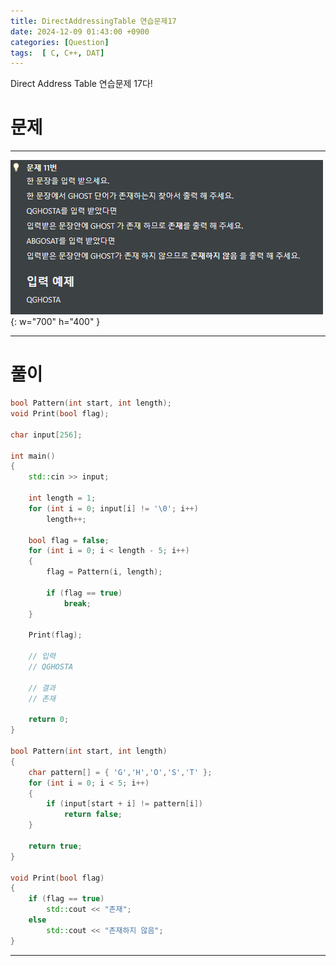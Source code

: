 ```yaml
---
title: DirectAddressingTable 연습문제17
date: 2024-12-09 01:43:00 +0900
categories: [Question]  
tags:  [ C, C++, DAT]
---
```


Direct Address Table 연습문제 17다!

# 문제   
---------------------------------------

![Desktop View](/assets/img/Dat21.png){: w="700" h="400" }

---------------------------------------

# 풀이

```c++
bool Pattern(int start, int length);
void Print(bool flag);

char input[256];

int main()
{
    std::cin >> input;
    
    int length = 1;
    for (int i = 0; input[i] != '\0'; i++)
        length++;
    
    bool flag = false;
    for (int i = 0; i < length - 5; i++)
    {
        flag = Pattern(i, length);
        
        if (flag == true)
            break;
    }
    
    Print(flag);
    
    // 입력
    // QGHOSTA

    // 결과
    // 존재
    
    return 0;
}

bool Pattern(int start, int length)
{
    char pattern[] = { 'G','H','O','S','T' };
    for (int i = 0; i < 5; i++)
    {
        if (input[start + i] != pattern[i])
            return false;
    }
    
    return true;
}

void Print(bool flag)
{
    if (flag == true)
        std::cout << "존재";
    else
        std::cout << "존재하지 않음";
}
```
---------------------------------------


